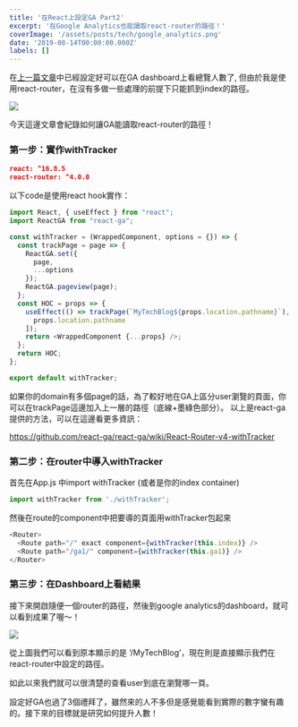 ```yaml
---
title: '在React上設定GA Part2'
excerpt: '在Google Analytics也能讀取react-router的路徑！'
coverImage: '/assets/posts/tech/google_analytics.png'
date: '2019-08-14T00:00:00.000Z'
labels: []
---
```


在<a href='/tech/ga1'>上一篇文章</a>中已經設定好可以在GA dashboard上看總覽人數了, 但由於我是使用react-router，在沒有多做一些處理的前提下只能抓到index的路徑。

<img src='/assets/posts/tech/ga2/ga2_1.png'/>

今天這邊文章會紀錄如何讓GA能讀取react-router的路徑！

### 第一步：實作withTracker

```json
react: ^16.8.5
react-router: ^4.0.0
```

以下code是使用react hook實作：

```javascript
import React, { useEffect } from "react";
import ReactGA from "react-ga";

const withTracker = (WrappedComponent, options = {}) => {
  const trackPage = page => {
    ReactGA.set({
      page,
      ...options
    });
    ReactGA.pageview(page);
  };
  const HOC = props => {
    useEffect(() => trackPage(`MyTechBlog${props.location.pathname}`), [
      props.location.pathname
    ]);
    return <WrappedComponent {...props} />;
  };
  return HOC;
};

export default withTracker;
```

如果你的domain有多個page的話，為了較好地在GA上區分user瀏覽的頁面，你可以在trackPage這邊加入上一層的路徑（底線+墨綠色部分）。 以上是react-ga提供的方法，可以在這邊看更多資訊：

<a href='https://github.com/react-ga/react-ga/wiki/React-Router-v4-withTracker' target="_blank">https://github.com/react-ga/react-ga/wiki/React-Router-v4-withTracker</a>

### 第二步：在router中導入withTracker

首先在App.js 中import withTracker (或者是你的index container)

```javascript
import withTracker from './withTracker';
```

然後在route的component中把要導的頁面用withTracker包起來

```javascript
<Router>
  <Route path="/" exact component={withTracker(this.index)} />
  <Route path="/ga1/" component={withTracker(this.ga1)} />
</Router>
```

### 第三步：在Dashboard上看結果

接下來開啟隨便一個router的路徑，然後到google analytics的dashboard，就可以看到成果了喔～！

<img src='/assets/posts/tech/ga2/ga2_2.png'/>

從上圖我們可以看到原本顯示的是 ‘/MyTechBlog’，現在則是直接顯示我們在react-router中設定的路徑。

如此以來我們就可以很清楚的查看user到底在瀏覽哪一頁。

設定好GA也過了3個禮拜了，雖然來的人不多但是感覺能看到實際的數字蠻有趣的。接下來的目標就是研究如何提升人數！
